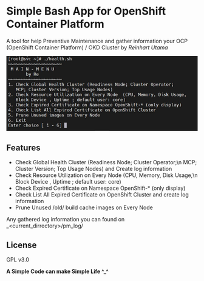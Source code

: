 # Simple Bash App for OpenShift Container Platform 
A tool for help Preventive Maintenance and gather information your OCP (OpenShift Container Platform) / OKD Cluster by _Reinhart Utama_



![menu](static/1.jpg)



## Features

- Check Global Health Cluster (Readiness Node; Cluster Operator;\n   MCP; Cluster Version; Top Usage Nodes) and Create log information 
- Check Resource Utilization on Every Node  (CPU, Memory, Disk Usage,\n   Block Device , Uptime ; default user: core)
- Check Expired Certificate on Namespace OpenShift-* (only display)
- Check List All Expired Certificate on OpenShift Cluster and create log information
- Prune Unused /old/ build cache images on Every Node 

Any gathered log information you can found on  _<current_dirrectory>/pm_log/

## License

GPL v3.0

**A Simple Code can make Simple Life ^_^**
